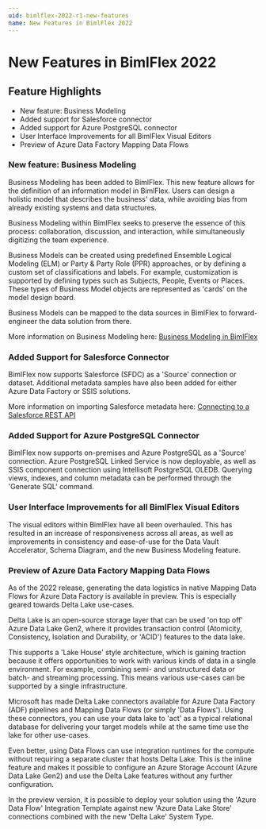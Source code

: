 ```yaml
---
uid: bimlflex-2022-r1-new-features
name: New Features in BimlFlex 2022
---
```

# New Features in BimlFlex 2022

## Feature Highlights

* New feature: Business Modeling
* Added support for Salesforce connector
* Added support for Azure PostgreSQL connector
* User Interface Improvements for all BimlFlex Visual Editors
* Preview of Azure Data Factory Mapping Data Flows

### New feature: Business Modeling

Business Modeling has been added to BimlFlex.
This new feature allows for the definition of an information model in BimlFlex.
Users can design a holistic model that describes the business' data, while avoiding bias from already existing systems and data structures.

Business Modeling within BimlFlex seeks to preserve the essence of this process: collaboration, discussion, and interaction, while simultaneously digitizing the team experience.

Business Models can be created using predefined Ensemble Logical Modeling (ELM) or Party & Party Role (PPR) approaches, or by defining a custom set of classifications and labels.
For example, customization is supported by defining types such as Subjects, People, Events or Places.
These types of Business Model objects are represented as 'cards' on the model design board.

Business Models can be mapped to the data sources in BimlFlex to forward-engineer the data solution from there.

More information on Business Modeling here: [Business Modeling in BimlFlex](xref:bimlflex-business-modeling)

### Added Support for Salesforce Connector

BimlFlex now supports Salesforce (SFDC) as a 'Source' connection or dataset.
Additional metadata samples have also been added for either Azure Data Factory or SSIS solutions.

More information on importing Salesforce metadata here: [Connecting to a Salesforce REST API](xref:bimlflex-source-salesforce-rest-api)

### Added Support for Azure PostgreSQL Connector

BimlFlex now supports on-premises and Azure PostgreSQL as a 'Source' connection.
Azure PostgreSQL Linked Service is now deployable, as well as SSIS component connection using Intellisoft PostgreSQL OLEDB.
Querying views, indexes, and column metadata can be performed through the 'Generate SQL' command.

### User Interface Improvements for all BimlFlex Visual Editors

The visual editors within BimlFlex have all been overhauled.
This has resulted in an increase of responsiveness across all areas, as well as improvements in consistency and ease-of-use for the Data Vault Accelerator, Schema Diagram, and the new Business Modeling feature.

### Preview of Azure Data Factory Mapping Data Flows

As of the 2022 release, generating the data logistics in native Mapping Data Flows for Azure Data Factory is available in preview.
This is especially geared towards Delta Lake use-cases.

Delta Lake is an open-source storage layer that can be used 'on top off' Azure Data Lake Gen2, where it provides transaction control (Atomicity, Consistency, Isolation and Durability, or 'ACID') features to the data lake.

This supports a 'Lake House' style architecture, which is gaining traction because it offers opportunities to work with various kinds of data in a single environment.
For example, combining semi- and unstructured data or batch- and streaming processing.
This means various use-cases can be supported by a single infrastructure.

Microsoft has made Delta Lake connectors available for Azure Data Factory (ADF) pipelines and Mapping Data Flows (or simply 'Data Flows').
Using these connectors, you can use your data lake to 'act' as a typical relational database for delivering your target models while at the same time use the lake for other use-cases.

Even better, using Data Flows can use integration runtimes for the compute without requiring a separate cluster that hosts Delta Lake.
This is the inline feature and makes it possible to configure an Azure Storage Account (Azure Data Lake Gen2) and use the Delta Lake features without any further configuration.

In the preview version, it is possible to deploy your solution using the 'Azure Data Flow' Integration Template against new 'Azure Data Lake Store' connections combined with the new 'Delta Lake' System Type.
